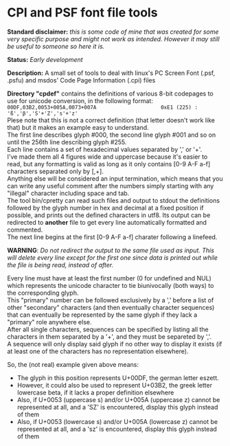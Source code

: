 # CPI and PSF font file tools

**Standard disclaimer:** _this is some code of mine that was created for some very specific purpose and might not work as intended. However it may still be useful to someone so here it is._

**Status:** _Early development_

**Description:** A small set of tools to deal with linux's PC Screen Font (.psf, .psfu) and msdos' Code Page Information (.cpi) files

**Directory "cpdef"** contains the definitions of various 8-bit codepages to use for unicode conversion, in the following format:  
``00DF,03B2,0053+005A,0073+007A                     0xE1 (225) : 'ß','β','S'+'Z','s'+'z'``  
Plese note that this is not a correct definition (that letter doesn't work like that) but it makes an example easy to understand.  
The first line describes glyph #000, the second line glyph #001 and so on until the 256th line describing glyph #255.  
Each line contains a set of hexadecimal values separated by ',' or '+'.  
I've made them all 4 figures wide and uppercase because it's easier to read, but any formatting is valid as long as it only contains [0-9 A-F a-f] characters separated only by [,+].  
Anything else will be considered an input termination, which means that you can write any useful comment after the numbers simply starting with any "illegal" character including space and tab.  
The tool bin/cpretty can read such files and output to stdout the definitions followed by the glyph number in hex and decimal at a fixed position if possible, and prints out the defined characters in utf8. Its output can be redirected to **another** file to get every line automatically formatted and commented.  
The next line begins at the first [0-9 A-F a-f] charater following a linefeed.

**WARNING**: _Do not redirect the output to the same file used as input. This will delete every line except for the first one since data is printed out while the file is being read, instead of after._

Every line must have at least the first number (0 for undefined and NUL) which represents the unicode character to tie biunivocally (both ways) to the corresponding glyph.  
This "primary" number can be followed exclusively by a ',' before a list of other "secondary" characters (and then eventually character sequences) that can eventually be represented by the same glyph if they lack a "primary" role anywhere else.  
After all single characters, sequences can be specified by listing all the characters in them separated by a '+', and they must be separeted by ','.  
A sequence will only display said glyph if no other way to display it exists (if at least one of the characters has no representation elsewhere).

So, the (not real) example given above means:  
- The glyph in this position represents U+00DF, the german letter eszett.  
- However, it could also be used to represent U+03B2, the greek letter lowercase beta, if it lacks a proper definition elsewhere  
- Also, if U+0053 (uppercase s) and/or U+005A (uppercase z) cannot be represented at all, and a 'SZ' is encountered, display this glyph instead of them  
- Also, if U+0053 (lowercase s) and/or U+005A (lowercase z) cannot be represented at all, and a 'sz' is encountered, display this glyph instead of them 

